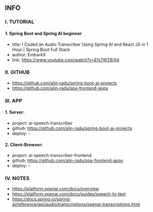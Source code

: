 ## INFO

### I. TUTORIAL

#### 1. Spring Boot and Spring AI beginner

- title: I Coded an Audio Transcriber Using Spring AI and React JS in 1 Hour | Spring Boot Full Stack
- author: EmbarkX
- link: https://www.youtube.com/watch?v=Efs7WZ8i1t4

### II. GITHUB

- https://github.com/alin-radu/spring-boot-ai-projects
- https://github.com/alin-radu/spa-frontend-apps

### III. APP

#### 1. Server: 
- project: ai-speech-transcriber
- github: https://github.com/alin-radu/spring-boot-ai-projects
- deploy: -

#### 2. Client-Browser:
- project: ai-speech-transcriber-frontend
- github: https://github.com/alin-radu/spa-frontend-apps
- deploy: -

### IV. NOTES

- https://platform.openai.com/docs/overview
- https://platform.openai.com/docs/guides/speech-to-text
- https://docs.spring.io/spring-ai/reference/api/audio/transcriptions/openai-transcriptions.html